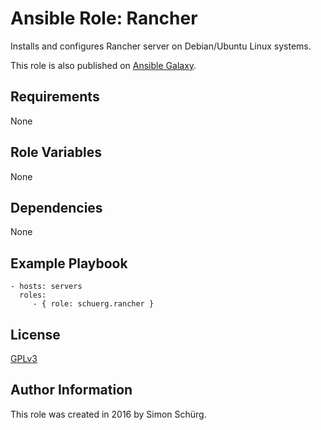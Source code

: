 Ansible Role: Rancher
=========

Installs and configures Rancher server on Debian/Ubuntu Linux systems.

This role is also published on [Ansible Galaxy](https://galaxy.ansible.com/schuerg/rancher/).

Requirements
------------

None

Role Variables
--------------

None

Dependencies
------------

None

Example Playbook
----------------

    - hosts: servers
      roles:
         - { role: schuerg.rancher }

License
-------

[GPLv3](LICENSE)

Author Information
------------------

This role was created in 2016 by Simon Schürg.

